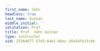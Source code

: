 ```yaml
---
first_name: John
headless: true
last_name: Guinan
middle_initial: ''
salutation: Prof.
title: Prof. John Guinan
type: instructor
uid: 25364677-57d3-64e1-b6ac-26e54fe1fc6e
---
```

